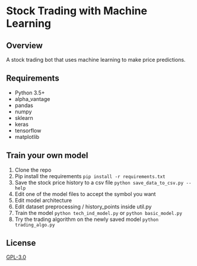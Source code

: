 # Stock Trading with Machine Learning

## Overview

A stock trading bot that uses machine learning to make price predictions.

## Requirements

-   Python 3.5+
-   alpha_vantage
-   pandas
-   numpy
-   sklearn
-   keras
-   tensorflow
-   matplotlib


## Train your own model

1. Clone the repo
2. Pip install the requirements `pip install -r requirements.txt`
3. Save the stock price history to a csv file `python save_data_to_csv.py --help`
4. Edit one of the model files to accept the symbol you want
5. Edit model architecture
6. Edit dataset preprocessing / history_points inside util.py
7. Train the model `python tech_ind_model.py` or `python basic_model.py`
8. Try the trading algorithm on the newly saved model `python trading_algo.py`

## License

[GPL-3.0](https://www.gnu.org/licenses/quick-guide-gplv3.html)
